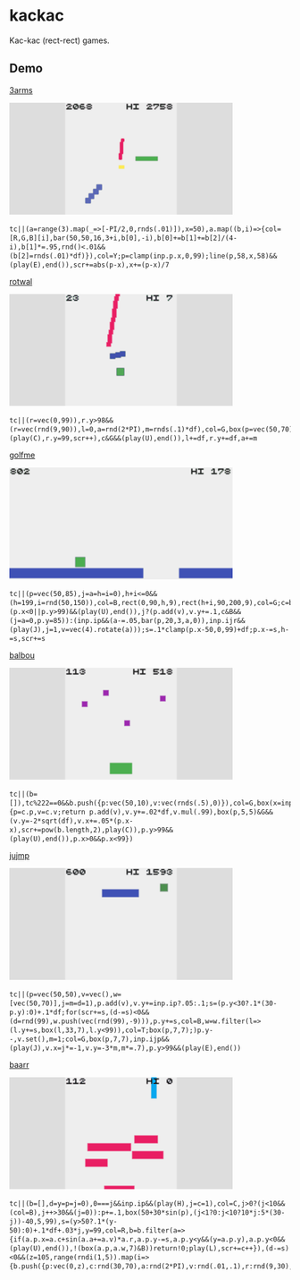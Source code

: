 # kackac

Kac-kac (rect-rect) games.

## Demo

[3arms](https://abagames.github.io/kackac/index.html?3arms)

[![3arms screenshot](docs/3arms/screenshot.gif)](https://abagames.github.io/kackac/index.html?3arms)

```
tc||(a=range(3).map(_=>[-PI/2,0,rnds(.01)]),x=50),a.map((b,i)=>{col=[R,G,B][i],bar(50,50,16,3+i,b[0],-i),b[0]+=b[1]+=b[2]/(4-i),b[1]*=.95,rnd()<.01&&(b[2]=rnds(.01)*df)}),col=Y;p=clamp(inp.p.x,0,99);line(p,58,x,58)&&(play(E),end()),scr+=abs(p-x),x+=(p-x)/7
```

[rotwal](https://abagames.github.io/kackac/index.html?rotwal)

[![rotwal screenshot](docs/rotwal/screenshot.gif)](https://abagames.github.io/kackac/index.html?rotwal)

```
tc||(r=vec(0,99)),r.y>98&&(r=vec(rnd(9,90)),l=0,a=rnd(2*PI),m=rnds(.1)*df),col=G,box(p=vec(50,70),7,7),p.addAngle(b=p.getAngle(inp.p),15),col=B,bar(p,9,5,b+PI/2),col=R;c=bar(r,l,4,a,0);c&B&&(play(C),r.y=99,scr++),c&G&&(play(U),end()),l+=df,r.y+=df,a+=m
```

[golfme](https://abagames.github.io/kackac/index.html?golfme)

[![golfme screenshot](docs/golfme/screenshot.gif)](https://abagames.github.io/kackac/index.html?golfme)

```
tc||(p=vec(50,85),j=a=h=i=0),h+i<=0&&(h=199,i=rnd(50,150)),col=B,rect(0,90,h,9),rect(h+i,90,200,9),col=G;c=box(p,9,9);(p.x<0||p.y>99)&&(play(U),end()),j?(p.add(v),v.y+=.1,c&B&&(j=a=0,p.y=85)):(inp.ip&&(a-=.05,bar(p,20,3,a,0)),inp.ijr&&(play(J),j=1,v=vec(4).rotate(a)));s=.1*clamp(p.x-50,0,99)+df;p.x-=s,h-=s,scr+=s
```

[balbou](https://abagames.github.io/kackac/index.html?balbou)

[![balbou screenshot](docs/balbou/screenshot.gif)](https://abagames.github.io/kackac/index.html?balbou)

```
tc||(b=[]),tc%222==0&&b.push({p:vec(50,10),v:vec(rnds(.5),0)}),col=G,box(x=inp.p.x,90,20,10),col=P,b=b.filter(c=>{p=c.p,v=c.v;return p.add(v),v.y+=.02*df,v.mul(.99),box(p,5,5)&G&&(v.y=-2*sqrt(df),v.x+=.05*(p.x-x),scr+=pow(b.length,2),play(C)),p.y>99&&(play(U),end()),p.x>0&&p.x<99})
```

[jujmp](https://abagames.github.io/kackac/index.html?jujmp)

[![jujmp screenshot](docs/jujmp/screenshot.gif)](https://abagames.github.io/kackac/index.html?jujmp)

```
tc||(p=vec(50,50),v=vec(),w=[vec(50,70)],j=m=d=1),p.add(v),v.y+=inp.ip?.05:.1;s=(p.y<30?.1*(30-p.y):0)+.1*df;for(scr+=s,(d-=s)<0&&(d=rnd(99),w.push(vec(rnd(99),-9))),p.y+=s,col=B,w=w.filter(l=>(l.y+=s,box(l,33,7),l.y<99)),col=T;box(p,7,7);)p.y--,v.set(),m=1;col=G,box(p,7,7),inp.ijp&&(play(J),v.x=j*=-1,v.y=-3*m,m*=.7),p.y>99&&(play(E),end())
```

[baarr](https://abagames.github.io/kackac/index.html?baarr)

[![baarr screenshot](docs/baarr/screenshot.gif)](https://abagames.github.io/kackac/index.html?baarr)

```
tc||(b=[],d=y=p=j=0),0===j&&inp.ip&&(play(H),j=c=1),col=C,j>0?(j<10&&(col=B),j++>30&&(j=0)):p+=.1,box(50+30*sin(p),(j<1?0:j<10?10*j:5*(30-j))-40,5,99),s=(y>50?.1*(y-50):0)+.1*df+.03*j,y=99,col=R,b=b.filter(a=>{if(a.p.x=a.c+sin(a.a+=a.v)*a.r,a.p.y-=s,a.p.y<y&&(y=a.p.y),a.p.y<0&&(play(U),end()),!(box(a.p,a.w,7)&B))return!0;play(L),scr+=c++}),(d-=s)<0&&(z=105,range(rndi(1,5)).map(i=>{b.push({p:vec(0,z),c:rnd(30,70),a:rnd(2*PI),v:rnd(.01,.1),r:rnd(9,30),w:rnd(20,40)}),z+=7,d+=10}),d+=rnd(99))
```
